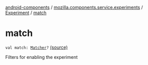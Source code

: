 [android-components](../../index.md) / [mozilla.components.service.experiments](../index.md) / [Experiment](index.md) / [match](./match.md)

# match

`val match: `[`Matcher`](-matcher/index.md)`?` [(source)](https://github.com/mozilla-mobile/android-components/blob/master/components/service/experiments/src/main/java/mozilla/components/service/experiments/Experiment.kt#L28)

Filters for enabling the experiment


